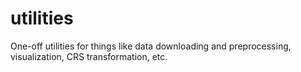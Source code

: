 # utilities
One-off utilities for things like data downloading and preprocessing, visualization, CRS transformation, etc.
